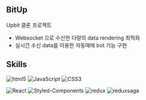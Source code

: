 ## BitUp

Upbit 클론 프로젝트

- Websocket 으로 수신한 다량의 data rendering 최적화
- 실시간 수신 data를 이용한 자동매매 bot 기능 구현

## Skills

<img alt="html5" src ="https://img.shields.io/badge/Html5-E34F26?&style=flat-square&logo=html5&logoColor=black"/> <img alt="JavaScript" src ="https://img.shields.io/badge/JavaScript-F7DF1E?&style=flat-square&logo=JavaScript&logoColor=black"/> <img alt="CSS3" src ="https://img.shields.io/badge/CSS3-1572B6?&style=flat-square&logo=CSS3&logoColor=black"/>

<img alt="React" src ="https://img.shields.io/badge/React-61DAFB?&style=flat-square&logo=React&logoColor=black"/> <img alt="Styled-Components" src ="https://img.shields.io/badge/styledcomponents-DB7093?&style=flat-square&logo=styledcomponents&logoColor=black"/> <img alt="redux" src ="https://img.shields.io/badge/Redux-764ABC?&style=flat-square&logo=redux&logoColor=black"/> <img alt="reduxsaga" src ="https://img.shields.io/badge/ReduxSaga-999999?&style=flat-square&logo=reduxsaga&logoColor=black"/>


